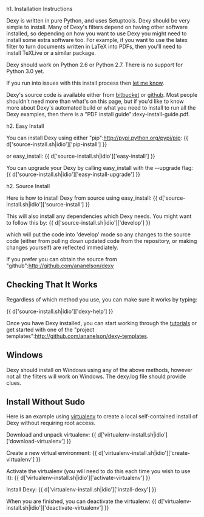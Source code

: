 h1. Installation Instructions

Dexy is written in pure Python, and uses Setuptools. Dexy should be very simple to install. Many of Dexy's filters depend on having other software installed, so depending on how you want to use Dexy you might need to install some extra software too. For example, if you want to use the latex filter to turn documents written in LaTeX into PDFs, then you'll need to install TeXLive or a similar package.

Dexy should work on Python 2.6 or Python 2.7. There is no support for Python 3.0 yet.

If you run into issues with this install process then <a href="http://discuss.dexy.it">let me know</a>.

Dexy's source code is available either from <a href="http://bitbucket.org/ananelson/dexy">bitbucket</a> or <a href="http://github.com/ananelson/dexy">github</a>. Most people shouldn't need more than what's on this page, but if you'd like to know more about Dexy's automated build or what you need to install to run all the Dexy examples, then there is a "PDF install guide":dexy-install-guide.pdf.

h2. Easy Install

You can install Dexy using either "pip":http://pypi.python.org/pypi/pip:
{{ d['source-install.sh|idio']['pip-install'] }}

or easy_install:
{{ d['source-install.sh|idio']['easy-install'] }}

You can upgrade your Dexy by calling easy_install with the --upgrade flag:
{{ d['source-install.sh|idio']['easy-install-upgrade'] }}

h2. Source Install

Here is how to install Dexy from source using easy_install:
{{ d['source-install.sh|idio']['source-install'] }}

This will also install any dependencies which Dexy needs. You might want to follow this by:
{{ d['source-install.sh|idio']['develop'] }}

which will put the code into 'develop' mode so any changes to the source code (either from pulling down updated code from the repository, or making changes yourself) are reflected immediately.

If you prefer you can obtain the source from "github":http://github.com/ananelson/dexy

<h2>Checking That It Works</h2>

<p>Regardless of which method you use, you can make sure it works by typing:</p>

{{ d['source-install.sh|idio']['dexy-help'] }}

Once you have Dexy installed, you can start working through the <a href="/docs/tutorials">tutorials</a> or get started with one of the "project templates":http://github.com/ananelson/dexy-templates.

<h2 id="windows">Windows</h2>

Dexy should install on Windows using any of the above methods, however not all the filters will work on Windows. The dexy.log file should provide clues.

<h2 id="nosudo">Install Without Sudo</h2>

Here is an example using <a href="http://virtualenv.openplans.org/">virtualenv</a> to create a local self-contained install of Dexy without requiring root access.

Download and unpack virtualenv:
{{ d['virtualenv-install.sh|idio']['download-virtualenv'] }}

Create a new virtual environment:
{{ d['virtualenv-install.sh|idio']['create-virtualenv'] }}

Activate the virtualenv (you will need to do this each time you wish to use it):
{{ d['virtualenv-install.sh|idio']['activate-virtualenv'] }}

Install Dexy:
{{ d['virtualenv-install.sh|idio']['install-dexy'] }}

When you are finished, you can deactivate the virtualenv:
{{ d['virtualenv-install.sh|idio']['deactivate-virtualenv'] }}
